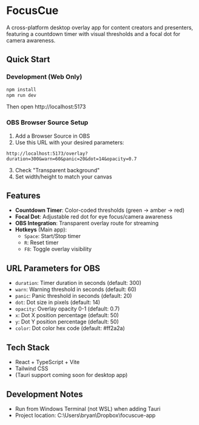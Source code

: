 # FocusCue

A cross-platform desktop overlay app for content creators and presenters, featuring a countdown timer with visual thresholds and a focal dot for camera awareness.

## Quick Start

### Development (Web Only)
```bash
npm install
npm run dev
```

Then open http://localhost:5173

### OBS Browser Source Setup

1. Add a Browser Source in OBS
2. Use this URL with your desired parameters:
```
http://localhost:5173/overlay?duration=300&warn=60&panic=20&dot=14&opacity=0.7
```
3. Check "Transparent background"
4. Set width/height to match your canvas

## Features

- **Countdown Timer**: Color-coded thresholds (green → amber → red)
- **Focal Dot**: Adjustable red dot for eye focus/camera awareness  
- **OBS Integration**: Transparent overlay route for streaming
- **Hotkeys** (Main app):
  - `Space`: Start/Stop timer
  - `R`: Reset timer
  - `F8`: Toggle overlay visibility

## URL Parameters for OBS

- `duration`: Timer duration in seconds (default: 300)
- `warn`: Warning threshold in seconds (default: 60)
- `panic`: Panic threshold in seconds (default: 20)
- `dot`: Dot size in pixels (default: 14)
- `opacity`: Overlay opacity 0-1 (default: 0.7)
- `x`: Dot X position percentage (default: 50)
- `y`: Dot Y position percentage (default: 50)
- `color`: Dot color hex code (default: #ff2a2a)

## Tech Stack

- React + TypeScript + Vite
- Tailwind CSS
- (Tauri support coming soon for desktop app)

## Development Notes

- Run from Windows Terminal (not WSL) when adding Tauri
- Project location: C:\Users\bryan\Dropbox\focuscue-app